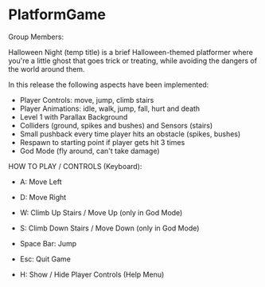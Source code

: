 # PlatformGame

Group Members: 

Halloween Night (temp title) is a brief Halloween-themed platformer where you're a little ghost that goes trick or treating, while avoiding the dangers of the world around them. 

In this release the following aspects have been implemented:
- Player Controls: move, jump, climb stairs
- Player Animations: idle, walk, jump, fall, hurt and death
- Level 1 with Parallax Background
- Colliders (ground, spikes and bushes) and Sensors (stairs)
- Small pushback every time player hits an obstacle (spikes, bushes)
- Respawn to starting point if player gets hit 3 times
- God Mode (fly around, can't take damage)

HOW TO PLAY / CONTROLS (Keyboard):
- A: Move Left
- D: Move Right
- W: Climb Up Stairs / Move Up (only in God Mode)
- S: Climb Down Stairs / Move Down (only in God Mode)

- Space Bar: Jump

- Esc: Quit Game

- H: Show / Hide Player Controls (Help Menu)

